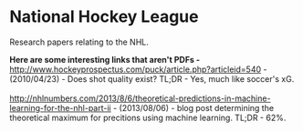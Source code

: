 # National Hockey League

Research papers relating to the NHL. 

<strong>Here are some interesting links that aren't PDFs -</strong><br> 
http://www.hockeyprospectus.com/puck/article.php?articleid=540 - (2010/04/23) - Does shot quality exist? TL;DR - Yes, much like soccer's xG.<br><br>
http://nhlnumbers.com/2013/8/6/theoretical-predictions-in-machine-learning-for-the-nhl-part-ii - (2013/08/06) - blog post determining the theoretical maximum for precitions using machine learning. TL;DR - 62%.<br><br>
